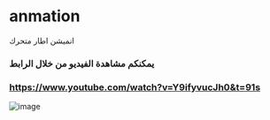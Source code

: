 # anmation
انميشن اطار متحرك
### يمكنكم مشاهدة الفيديو من خلال الرابط


### https://www.youtube.com/watch?v=Y9ifyvucJh0&t=91s 

![image](https://user-images.githubusercontent.com/100274105/155285545-8274e90a-4235-4c51-9874-31bff3fc1c9f.png)


